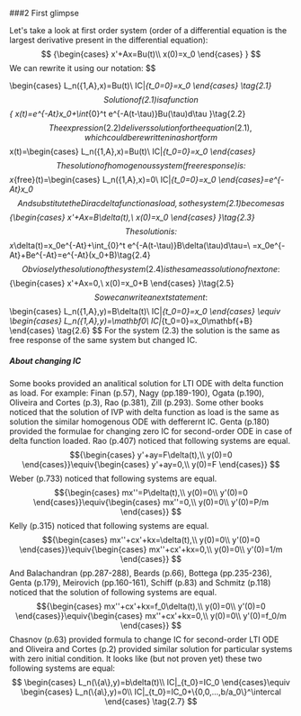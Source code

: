 ###2 First glimpse

Let's take a look at first order system
(order of a differential equation is the largest derivative present in the differential equation):
$$
{\begin{cases}
x'+Ax=Bu(t)\\
x(0)=x_0
\end{cases}
}
$$
We can rewrite it using our notation:
$$

\begin{cases}
L_n(\{1,A\},x)=Bu(t)\\
IC|_{t_0=0}=x_0
\end{cases}
\tag{2.1}
$$
Solution of (2.1) is a function
$$
{
x(t)=e^{-At}x_0+\int_{0}^t e^{-A(t-\tau)}Bu(\tau)d\tau
}\tag{2.2}
$$
The expression (2.2) delivers solution for the equation (2.1), which could be rewritten in a short form
$$
x(t)=\begin{cases}
L_n(\{1,A\},x)=Bu(t)\\
IC|_{t_0=0}=x_0
\end{cases}
$$
The solution of homogenous system (free response) is:
$$
x_{free}(t)=\begin{cases}
L_n(\{1,A\},x)=0\\
IC|_{t_0=0}=x_0
\end{cases}=e^{-At}x_0
$$
And substitute the Dirac delta function as load, so the system (2.1) becomes as
$$
{\begin{cases}
x'+Ax=B\delta(t),\\
x(0)=x_0
\end{cases}
}\tag{2.3}
$$
The solution is:
$$
x_\delta(t)=x_0e^{-At}+\int_{0}^t e^{-A(t-\tau)}B\delta(\tau)d\tau=\\
=x_0e^{-At}+Be^{-At}=e^{-At}(x_0+B)\tag{2.4}
$$
Obviosely the solution of the system (2.4) is the same as solution of next one:
$$
{\begin{cases}
x'+Ax=0,\\
x(0)=x_0+B
\end{cases}
}\tag{2.5}
$$
So we can write a next statement:
$$
\begin{cases}
L_n(\{1,A\},y)=B\delta(t)\\
IC|_{t_0=0}=x_0
\end{cases}
\equiv
\begin{cases}
L_n(\{1,A\},y)=\mathbf0\\
IC|_{t_0=0}=x_0\mathbf{+B}
\end{cases}
\tag{2.6}
$$
For the system (2.3) the solution is the same as free response of the same system but changed IC.
##### About changing IC
Some books provided an analitical solution for LTI ODE with delta function as load. For example: Finan (p.57), Nagy (pp.189-190), Ogata (p.190), Oliveira and Cortes (p.3), Rao (p.381), Zill (p.293).
Some other books noticed that the solution of IVP with delta function as load is the same as solution the similar homogenous ODE with defferernt IC.
Genta (p.180) provided the formulae for changing zero IC for second-order ODE in case of delta function loaded. 
Rao (p.407) noticed that following systems are equal.
$${\begin{cases}
y'+ay=F\delta(t),\\
y(0)=0
\end{cases}}\equiv{\begin{cases}
y'+ay=0,\\
y(0)=F
\end{cases}}
$$
Weber (p.733) noticed that following systems are equal.
$${\begin{cases}
mx''=P\delta(t),\\
y(0)=0\\
y'(0)=0
\end{cases}}\equiv{\begin{cases}
mx''=0,\\
y(0)=0\\
y'(0)=P/m
\end{cases}}
$$
Kelly (p.315) noticed that following systems are equal.
$${\begin{cases}
mx''+cx'+kx=\delta(t),\\
y(0)=0\\
y'(0)=0
\end{cases}}\equiv{\begin{cases}
mx''+cx'+kx=0,\\
y(0)=0\\
y'(0)=1/m
\end{cases}}
$$
And Balachandran (pp.287-288), Beards (p.66), Bottega (pp.235-236), Genta (p.179), Meirovich (pp.160-161), Schiff (p.83) and Schmitz (p.118) noticed that the solution of following systems are equal.
$${\begin{cases}
mx''+cx'+kx=f_0\delta(t),\\
y(0)=0\\
y'(0)=0
\end{cases}}\equiv{\begin{cases}
mx''+cx'+kx=0,\\
y(0)=0\\
y'(0)=f_0/m
\end{cases}}
$$
Chasnov (p.63) provided formula to change IC for second-order LTI ODE and Oliveira and Cortes (p.2) provided similar solution for particular systems with zero initial condition.
It looks like (but not proven yet) these two following systems are equal:
$$
\begin{cases}
L_n(\{a\},y)=b\delta(t)\\
IC|_{t_0}=IC_0
\end{cases}\equiv
\begin{cases}
L_n(\{a\},y)=0\\
IC|_{t_0}=IC_0+\{0,0,...,b/a_0\}^\intercal
\end{cases}
\tag{2.7}
$$

